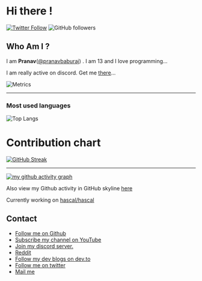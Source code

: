 
# Hi there !

[![Twitter Follow](https://img.shields.io/twitter/follow/_pranavbaburaj?label=Follow)](https://twitter.com/intent/follow?screen_name=baburaj_pranav)
![GitHub followers](https://img.shields.io/github/followers/pranavbaburaj?label=Follow&style=social)



## Who Am I ?
  I am **Pranav**([@pranavbaburaj](https://twitter.com/_pranavbaburaj)) . I am 13 and I love programming...
  
  I am really active on discord. Get me [there](https://discord.com/users/763820556491161650)...
 
![Metrics](https://metrics.lecoq.io/pranavbaburaj)
<hr>


### Most used languages
![Top Langs](https://github-readme-stats.vercel.app/api/top-langs/?username=pranavbaburaj&theme=tokyonight&layout=compact&hide_title=true)


# Contribution chart
[![GitHub Streak](https://github-readme-streak-stats.herokuapp.com/?user=pranavbaburaj&theme=dark&background=0D1117)]()

<hr>

[![my github activity graph](https://activity-graph.herokuapp.com/graph?username=pranavbaburaj)](https://github.com/pranavbaburaj/github-readme-activity-graph&hide_border=true)

Also view my Github activity in GitHub skyline [here](https://skyline.github.com/pranavbaburaj/2020)

Currently working on [hascal/hascal](https://github.com/hascal/hascal)

## Contact

 - [Follow me on Github](https://github.com/pranavbaburaj)
 - [Subscribe my channel on YouTube](https://www.youtube.com/channel/UCXUbqWoz5V_Hoeofgbf6Mbw)
 - [Join my discord server.](https://discord.gg/vzcNRVrHR5)
 - [Reddit](https://www.reddit.com/user/pranavbaburaj)
 - [Follow my dev blogs on dev.to](https://dev.to/pranavbaburaj)
 - [Follow me on twitter](https://twitter.com/baburaj_pranav)
 - [Mail me](mailto:code-roller@googlegroups.com)
